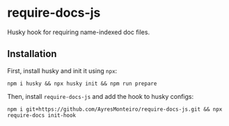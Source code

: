 # require-docs-js

Husky hook for requiring name-indexed doc files.

## Installation

First, install husky and init it using `npx`:

```
npm i husky && npx husky init && npm run prepare
```

Then, install `require-docs-js` and add the hook to husky configs:

```
npm i git+https://github.com/AyresMonteiro/require-docs-js.git && npx require-docs init-hook
```
